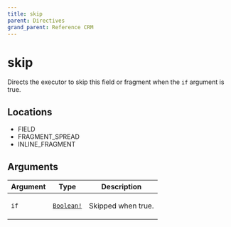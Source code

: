 ```yaml
---
title: skip
parent: Directives
grand_parent: Reference CRM
---
```


# skip

Directs the executor to skip this field or fragment when the `if` argument is true.

<h2 id="locations">Locations</h2>

<ul>

  <li>FIELD</li>

  <li>FRAGMENT_SPREAD</li>

  <li>INLINE_FRAGMENT</li>

</ul>

## Arguments

<table class="arguments">
  <thead>
  <tr>
    <th>Argument</th>
    <th>Type</th>
    <th>Description</th>
  </tr>
  </thead>
  <tbody>

  <tr>
  <td><code class="anchored">if</code></td>
  <td>
    <code><a href="/docs/reference_crm/scalar/boolean">Boolean!</a></code>
  </td>
  <td>
    <p>Skipped when true.</p>
   </td>
  </tr>

  </tbody>
</table>

